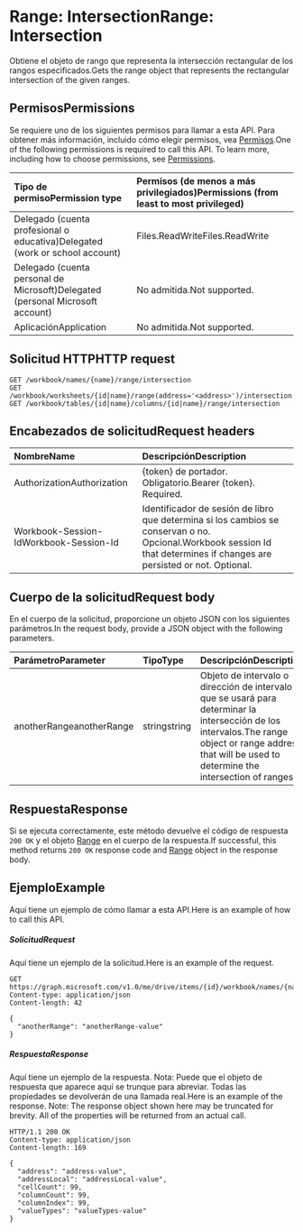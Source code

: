# <a name="range-intersection"></a><span data-ttu-id="47fd5-101">Range: Intersection</span><span class="sxs-lookup"><span data-stu-id="47fd5-101">Range: Intersection</span></span>

<span data-ttu-id="47fd5-102">Obtiene el objeto de rango que representa la intersección rectangular de los rangos especificados.</span><span class="sxs-lookup"><span data-stu-id="47fd5-102">Gets the range object that represents the rectangular intersection of the given ranges.</span></span>
## <a name="permissions"></a><span data-ttu-id="47fd5-103">Permisos</span><span class="sxs-lookup"><span data-stu-id="47fd5-103">Permissions</span></span>
<span data-ttu-id="47fd5-p101">Se requiere uno de los siguientes permisos para llamar a esta API. Para obtener más información, incluido cómo elegir permisos, vea [Permisos](../../../concepts/permissions_reference.md).</span><span class="sxs-lookup"><span data-stu-id="47fd5-p101">One of the following permissions is required to call this API. To learn more, including how to choose permissions, see [Permissions](../../../concepts/permissions_reference.md).</span></span>

|<span data-ttu-id="47fd5-106">Tipo de permiso</span><span class="sxs-lookup"><span data-stu-id="47fd5-106">Permission type</span></span>      | <span data-ttu-id="47fd5-107">Permisos (de menos a más privilegiados)</span><span class="sxs-lookup"><span data-stu-id="47fd5-107">Permissions (from least to most privileged)</span></span>              |
|:--------------------|:---------------------------------------------------------|
|<span data-ttu-id="47fd5-108">Delegado (cuenta profesional o educativa)</span><span class="sxs-lookup"><span data-stu-id="47fd5-108">Delegated (work or school account)</span></span> | <span data-ttu-id="47fd5-109">Files.ReadWrite</span><span class="sxs-lookup"><span data-stu-id="47fd5-109">Files.ReadWrite</span></span>    |
|<span data-ttu-id="47fd5-110">Delegado (cuenta personal de Microsoft)</span><span class="sxs-lookup"><span data-stu-id="47fd5-110">Delegated (personal Microsoft account)</span></span> | <span data-ttu-id="47fd5-111">No admitida.</span><span class="sxs-lookup"><span data-stu-id="47fd5-111">Not supported.</span></span>    |
|<span data-ttu-id="47fd5-112">Aplicación</span><span class="sxs-lookup"><span data-stu-id="47fd5-112">Application</span></span> | <span data-ttu-id="47fd5-113">No admitida.</span><span class="sxs-lookup"><span data-stu-id="47fd5-113">Not supported.</span></span> |

## <a name="http-request"></a><span data-ttu-id="47fd5-114">Solicitud HTTP</span><span class="sxs-lookup"><span data-stu-id="47fd5-114">HTTP request</span></span>
<!-- { "blockType": "ignored" } -->
```http
GET /workbook/names/{name}/range/intersection
GET /workbook/worksheets/{id|name}/range(address='<address>')/intersection
GET /workbook/tables/{id|name}/columns/{id|name}/range/intersection

```
## <a name="request-headers"></a><span data-ttu-id="47fd5-115">Encabezados de solicitud</span><span class="sxs-lookup"><span data-stu-id="47fd5-115">Request headers</span></span>
| <span data-ttu-id="47fd5-116">Nombre</span><span class="sxs-lookup"><span data-stu-id="47fd5-116">Name</span></span>       | <span data-ttu-id="47fd5-117">Descripción</span><span class="sxs-lookup"><span data-stu-id="47fd5-117">Description</span></span>|
|:---------------|:----------|
| <span data-ttu-id="47fd5-118">Authorization</span><span class="sxs-lookup"><span data-stu-id="47fd5-118">Authorization</span></span>  | <span data-ttu-id="47fd5-p102">{token} de portador. Obligatorio.</span><span class="sxs-lookup"><span data-stu-id="47fd5-p102">Bearer {token}. Required.</span></span> |
| <span data-ttu-id="47fd5-121">Workbook-Session-Id</span><span class="sxs-lookup"><span data-stu-id="47fd5-121">Workbook-Session-Id</span></span>  | <span data-ttu-id="47fd5-p103">Identificador de sesión de libro que determina si los cambios se conservan o no. Opcional.</span><span class="sxs-lookup"><span data-stu-id="47fd5-p103">Workbook session Id that determines if changes are persisted or not. Optional.</span></span>|

## <a name="request-body"></a><span data-ttu-id="47fd5-124">Cuerpo de la solicitud</span><span class="sxs-lookup"><span data-stu-id="47fd5-124">Request body</span></span>
<span data-ttu-id="47fd5-125">En el cuerpo de la solicitud, proporcione un objeto JSON con los siguientes parámetros.</span><span class="sxs-lookup"><span data-stu-id="47fd5-125">In the request body, provide a JSON object with the following parameters.</span></span>

| <span data-ttu-id="47fd5-126">Parámetro</span><span class="sxs-lookup"><span data-stu-id="47fd5-126">Parameter</span></span>    | <span data-ttu-id="47fd5-127">Tipo</span><span class="sxs-lookup"><span data-stu-id="47fd5-127">Type</span></span>   |<span data-ttu-id="47fd5-128">Descripción</span><span class="sxs-lookup"><span data-stu-id="47fd5-128">Description</span></span>|
|:---------------|:--------|:----------|
|<span data-ttu-id="47fd5-129">anotherRange</span><span class="sxs-lookup"><span data-stu-id="47fd5-129">anotherRange</span></span>|<span data-ttu-id="47fd5-130">string</span><span class="sxs-lookup"><span data-stu-id="47fd5-130">string</span></span>|<span data-ttu-id="47fd5-131">Objeto de intervalo o dirección de intervalo que se usará para determinar la intersección de los intervalos.</span><span class="sxs-lookup"><span data-stu-id="47fd5-131">The range object or range address that will be used to determine the intersection of ranges.</span></span>|

## <a name="response"></a><span data-ttu-id="47fd5-132">Respuesta</span><span class="sxs-lookup"><span data-stu-id="47fd5-132">Response</span></span>

<span data-ttu-id="47fd5-133">Si se ejecuta correctamente, este método devuelve el código de respuesta `200 OK` y el objeto [Range](../resources/range.md) en el cuerpo de la respuesta.</span><span class="sxs-lookup"><span data-stu-id="47fd5-133">If successful, this method returns `200 OK` response code and [Range](../resources/range.md) object in the response body.</span></span>

## <a name="example"></a><span data-ttu-id="47fd5-134">Ejemplo</span><span class="sxs-lookup"><span data-stu-id="47fd5-134">Example</span></span>
<span data-ttu-id="47fd5-135">Aquí tiene un ejemplo de cómo llamar a esta API.</span><span class="sxs-lookup"><span data-stu-id="47fd5-135">Here is an example of how to call this API.</span></span>
##### <a name="request"></a><span data-ttu-id="47fd5-136">Solicitud</span><span class="sxs-lookup"><span data-stu-id="47fd5-136">Request</span></span>
<span data-ttu-id="47fd5-137">Aquí tiene un ejemplo de la solicitud.</span><span class="sxs-lookup"><span data-stu-id="47fd5-137">Here is an example of the request.</span></span>
<!-- {
  "blockType": "request",
  "isComposable": true,
  "name": "range_intersection"
}-->
```http
GET https://graph.microsoft.com/v1.0/me/drive/items/{id}/workbook/names/{name}/range/intersection
Content-type: application/json
Content-length: 42

{
  "anotherRange": "anotherRange-value"
}
```

##### <a name="response"></a><span data-ttu-id="47fd5-138">Respuesta</span><span class="sxs-lookup"><span data-stu-id="47fd5-138">Response</span></span>
<span data-ttu-id="47fd5-p104">Aquí tiene un ejemplo de la respuesta. Nota: Puede que el objeto de respuesta que aparece aquí se trunque para abreviar. Todas las propiedades se devolverán de una llamada real.</span><span class="sxs-lookup"><span data-stu-id="47fd5-p104">Here is an example of the response. Note: The response object shown here may be truncated for brevity. All of the properties will be returned from an actual call.</span></span>
<!-- {
  "blockType": "response",
  "truncated": true,
  "@odata.type": "microsoft.graph.workbookRange"
} -->
```http
HTTP/1.1 200 OK
Content-type: application/json
Content-length: 169

{
  "address": "address-value",
  "addressLocal": "addressLocal-value",
  "cellCount": 99,
  "columnCount": 99,
  "columnIndex": 99,
  "valueTypes": "valueTypes-value"
}
```

<!-- uuid: 8fcb5dbc-d5aa-4681-8e31-b001d5168d79
2015-10-25 14:57:30 UTC -->
<!-- {
  "type": "#page.annotation",
  "description": "Range: Intersection",
  "keywords": "",
  "section": "documentation",
  "tocPath": ""
}-->